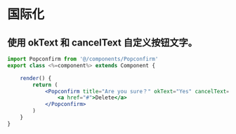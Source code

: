 #  国际化
## 使用 okText 和 cancelText 自定义按钮文字。

````jsx
import Popconfirm from '@/components/Popconfirm'
export class <%=component%> extends Component {

    render() {
        return (
            <Popconfirm title="Are you sure？" okText="Yes" cancelText="No">
                <a href="#">Delete</a>
            </Popconfirm>
        )
    }
}
````